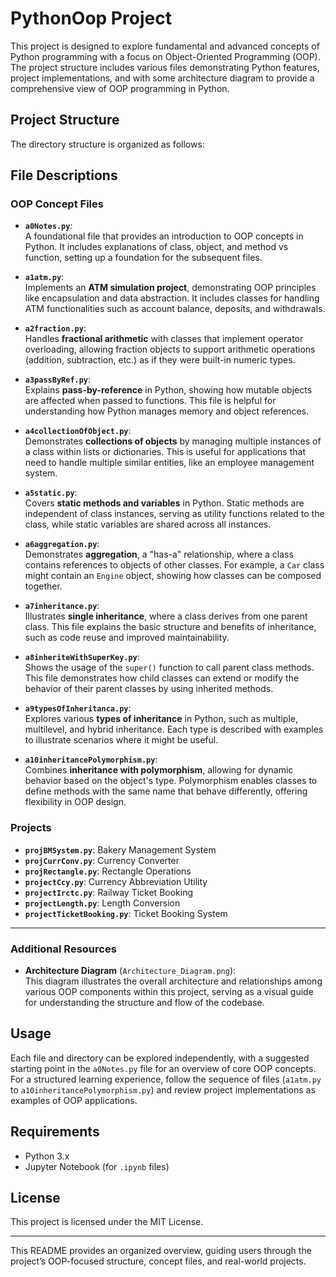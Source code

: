 # PythonOop Project

This project is designed to explore fundamental and advanced concepts of Python programming with a focus on Object-Oriented Programming (OOP). The project structure includes various files demonstrating Python features, project implementations, and with some architecture diagram to provide a comprehensive view of OOP programming in Python.

## Project Structure

The directory structure is organized as follows:

## File Descriptions

### OOP Concept Files

- **`a0Notes.py`**:  
  A foundational file that provides an introduction to OOP concepts in Python. It includes explanations of class, object, and method vs function, setting up a foundation for the subsequent files.

- **`a1atm.py`**:  
  Implements an **ATM simulation project**, demonstrating OOP principles like encapsulation and data abstraction. It includes classes for handling ATM functionalities such as account balance, deposits, and withdrawals.

- **`a2fraction.py`**:  
  Handles **fractional arithmetic** with classes that implement operator overloading, allowing fraction objects to support arithmetic operations (addition, subtraction, etc.) as if they were built-in numeric types.

- **`a3passByRef.py`**:  
  Explains **pass-by-reference** in Python, showing how mutable objects are affected when passed to functions. This file is helpful for understanding how Python manages memory and object references.

- **`a4collectionOfObject.py`**:  
  Demonstrates **collections of objects** by managing multiple instances of a class within lists or dictionaries. This is useful for applications that need to handle multiple similar entities, like an employee management system.

- **`a5static.py`**:  
  Covers **static methods and variables** in Python. Static methods are independent of class instances, serving as utility functions related to the class, while static variables are shared across all instances.

- **`a6aggregation.py`**:  
  Demonstrates **aggregation**, a "has-a" relationship, where a class contains references to objects of other classes. For example, a `Car` class might contain an `Engine` object, showing how classes can be composed together.

- **`a7inheritance.py`**:  
  Illustrates **single inheritance**, where a class derives from one parent class. This file explains the basic structure and benefits of inheritance, such as code reuse and improved maintainability.

- **`a8inheriteWithSuperKey.py`**:  
  Shows the usage of the `super()` function to call parent class methods. This file demonstrates how child classes can extend or modify the behavior of their parent classes by using inherited methods.

- **`a9typesOfInheritanca.py`**:  
  Explores various **types of inheritance** in Python, such as multiple, multilevel, and hybrid inheritance. Each type is described with examples to illustrate scenarios where it might be useful.

- **`a10inheritancePolymorphism.py`**:  
  Combines **inheritance with polymorphism**, allowing for dynamic behavior based on the object's type. Polymorphism enables classes to define methods with the same name that behave differently, offering flexibility in OOP design.

<!-- ### Project Files

- **`projBMSystem.py`**:  
  A **Body Mass System (BMS)** project that uses classes to calculate BMI and assess health status. This project applies OOP principles to health and fitness applications, with methods for BMI calculations and classifications.

- **`projCurrConv.py`**:  
  A **Currency Converter** using OOP principles. Classes in this file handle currency conversions, exchange rates, and possibly real-time data for financial applications.

- **`projRectangle.py`**:  
  Demonstrates the properties and operations of **rectangles** using OOP. This project includes calculations for area and perimeter, showcasing encapsulation of geometrical data.

- **`projectCcy.py`**:  
  A utility project for managing **currency abbreviations**. It includes mappings for country names to their currency codes, useful for financial applications like currency conversion.

- **`projectIrctc.py`**:  
  A **Railway Ticket Booking System** inspired by IRCTC, this project simulates the booking, cancellation, and viewing of train reservations. It is an example of how OOP can model real-world applications in transportation.

- **`projectLength.py`**:  
  A **Length Conversion** tool that converts between different units of length. This project uses classes to encapsulate data and methods related to unit conversion.

- **`projectTicketBooking.py`**:  
  A **Generic Ticket Booking System** that could support multiple event types or travel options. This project emphasizes the use of OOP for managing reservations, payments, and user interactions in a booking system.

- **`countryCurrencyShortName.py`**:  
  A mapping utility that associates **country names with their currency abbreviations**. It supports currency-related projects by providing a quick reference for currency codes.

--- -->
### Projects

- **`projBMSystem.py`**: Bakery Management System 
- **`projCurrConv.py`**: Currency Converter
- **`projRectangle.py`**: Rectangle Operations
- **`projectCcy.py`**: Currency Abbreviation Utility
- **`projectIrctc.py`**: Railway Ticket Booking
- **`projectLength.py`**: Length Conversion
- **`projectTicketBooking.py`**: Ticket Booking System

---

### Additional Resources

- **Architecture Diagram** (`Architecture_Diagram.png`):  
  This diagram illustrates the overall architecture and relationships among various OOP components within this project, serving as a visual guide for understanding the structure and flow of the codebase.

## Usage

Each file and directory can be explored independently, with a suggested starting point in the `a0Notes.py` file for an overview of core OOP concepts. For a structured learning experience, follow the sequence of files (`a1atm.py` to `a10inheritancePolymorphism.py`) and review project implementations as examples of OOP applications.

## Requirements

- Python 3.x
- Jupyter Notebook (for `.ipynb` files)

## License

This project is licensed under the MIT License.

---

This README provides an organized overview, guiding users through the project’s OOP-focused structure, concept files, and real-world projects.

